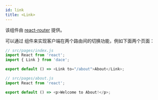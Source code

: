 ```yaml
---
id: link
title: <Link>
---
```


该组件由 [react-router](https://reacttraining.com/react-router/web/api/Link) 提供。

可以通过 <Link> 组件来实现客户端在两个路由间的切换功能，例如下面两个页面：

```js
// src/pages/index.js
import React from 'react';
import { Link } from 'dace';

export default () => <Link to="/about">About</Link>;
```

```js
// src/pages/about.js
import React from 'react';

export default () => <p>Welcome to About!</p>;
```
